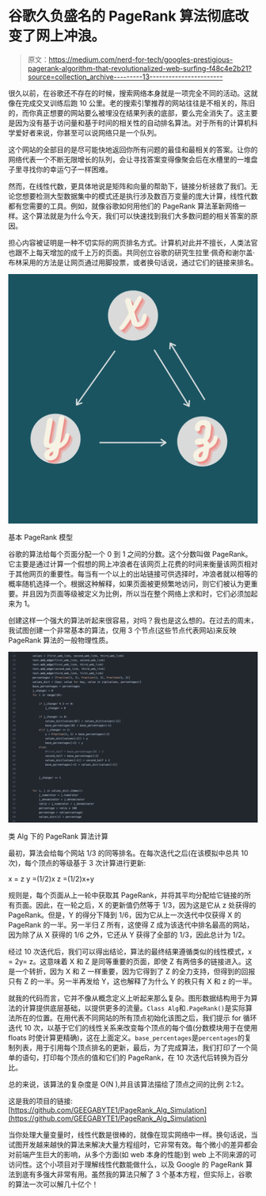 # 谷歌久负盛名的 PageRank 算法彻底改变了网上冲浪。

> 原文：<https://medium.com/nerd-for-tech/googles-prestigious-pagerank-algorithm-that-revolutionalized-web-surfing-f48c4e2b21?source=collection_archive---------13----------------------->

很久以前，在谷歌还不存在的时候，搜索网络本身就是一项完全不同的活动。这就像在完成交叉训练后跑 10 公里。老的搜索引擎推荐的网站往往是不相关的，陈旧的，而你真正想要的网站要么被埋没在结果列表的底部，要么完全消失了。这主要是因为没有基于访问量和基于时间的相关性的自动排名算法。对于所有的计算机科学爱好者来说，你甚至可以说网络只是一个队列。

这个网站的全部目的是尽可能快地返回你所有问题的最佳和最相关的答案。让你的网络代表一个不断无限增长的队列，会让寻找答案变得像聚会后在水槽里的一堆盘子里寻找你的幸运勺子一样困难。

然而，在线性代数，更具体地说是矩阵和向量的帮助下，链接分析拯救了我们。无论您想要检测大型数据集中的模式还是执行涉及数百万变量的庞大计算，线性代数都有您需要的工具。例如，就像谷歌如何用他们的 PageRank 算法革新网络一样。这个算法就是为什么今天，我们可以快速找到我们大多数问题的相关答案的原因。

担心内容被证明是一种不切实际的网页排名方式。计算机对此并不擅长，人类法官也跟不上每天增加的成千上万的页面。共同创立谷歌的研究生拉里·佩奇和谢尔盖·布林采用的方法是让网页通过用脚投票，或者换句话说，通过它们的链接来排名。

![](img/180364fcdd394dcccd9e220ab6e4e0d7.png)

基本 PageRank 模型

谷歌的算法给每个页面分配一个 0 到 1 之间的分数。这个分数叫做 PageRank。它主要是通过计算一个假想的网上冲浪者在该网页上花费的时间来衡量该网页相对于其他网页的重要性。每当有一个以上的出站链接可供选择时，冲浪者就以相等的概率随机选择一个。根据这种解释，如果页面被更频繁地访问，则它们被认为更重要。并且因为页面等级被定义为比例，所以当在整个网络上求和时，它们必须加起来为 1。

创建这样一个强大的算法听起来很容易，对吗？我也是这么想的。在过去的周末，我试图创建一个非常基本的算法，仅用 3 个节点(这些节点代表网站)来反映 PageRank 算法的一般物理性质。

![](img/fc968fa1ca2c63dcc545f7b0087b459c.png)

类 Alg 下的 PageRank 算法计算

最初，算法会给每个网站 1/3 的同等排名。在每次迭代之后(在该模拟中总共 10 次)，每个顶点的等级基于 3 次计算进行更新:

x = z
y =(1/2)x
z =(1/2)x+y

规则是，每个页面从上一轮中获取其 PageRank，并将其平均分配给它链接的所有页面。因此，在一轮之后，X 的更新值仍然等于 1/3，因为这是它从 z 处获得的 PageRank。但是，Y 的得分下降到 1/6，因为它从上一次迭代中仅获得 X 的 PageRank 的一半。另一半归 Z 所有，这使得 Z 成为该迭代中排名最高的网站，因为除了从 X 获得的 1/6 之外，它还从 Y 获得了全部的 1/3，因此总计为 1/2。

经过 10 次迭代后，我们可以得出结论，算法的最终结果遵循类似的线性模式，x = 2y= z。这意味着 X 和 Z 是同等重要的页面，即使 Z 有两倍多的链接进入。这是一个转折，因为 X 和 Z 一样重要，因为它得到了 Z 的全力支持，但得到的回报只有 Z 的一半。另一半再发给 Y，这也解释了为什么 Y 的秩只有 X 和 z 的一半。

就我的代码而言，它并不像从概念定义上听起来那么复杂。图形数据结构用于为算法的计算提供底层基础，以提供更多的流量。`Class Alg`和`.PageRank()`是实际算法所在的位置。在用代表不同网站的所有顶点初始化该图之后，我们提示 for 循环迭代 10 次，以基于它们的线性关系来改变每个顶点的每个值(分数模块用于在使用 floats 时使计算更精确)，这在上面定义。`base_percentages`是`percentages`的复制列表，用于引用每个顶点排名的更新，最后，为了完成算法，我们打印了一个简单的语句，打印每个顶点的值和它们的 PageRank，在 10 次迭代后转换为百分比。

总的来说，该算法的复杂度是 O(N ),并且该算法描绘了顶点之间的比例 2:1:2。

这是我的项目的链接:[https://github.com/GEEGABYTE1/PageRank_Alg_Simulation](https://github.com/GEEGABYTE1/PageRank_Alg_Simulation)

当你处理大量变量时，线性代数是很棒的，就像在现实网络中一样。换句话说，当试图开发越来越快的算法来解决大量方程组时，它非常有效。每个微小的差异都会对前端产生巨大的影响，从多个方面(如 web 本身的性能)到 web 上不同来源的可访问性。这个小项目对于理解线性代数能做什么，以及 Google 的 PageRank 算法到底有多强大非常有用。虽然我的算法只解了 3 个基本方程，但实际上，谷歌的算法一次可以解几十亿个！